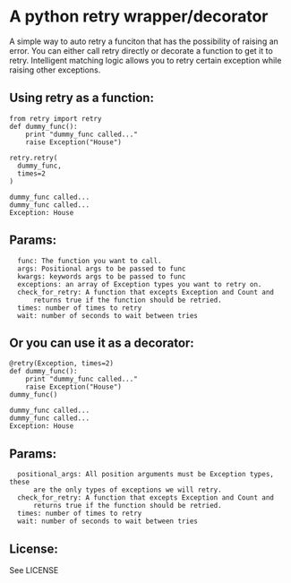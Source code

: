 A python retry wrapper/decorator
=============

A simple way to auto retry a funciton that has the possibility of raising an error.  You can either call retry directly or decorate a function to get it to retry.  Intelligent matching logic allows you to retry certain exception while raising other exceptions.


Using retry as a function:
-------
    from retry import retry
    def dummy_func():
        print "dummy_func called..."
        raise Exception("House")

    retry.retry(
      dummy_func,
      times=2
    )

    dummy_func called...
    dummy_func called...
    Exception: House

Params:
-------
      func: The function you want to call.
      args: Positional args to be passed to func
      kwargs: keywords args to be passed to func
      exceptions: an array of Exception types you want to retry on.
      check_for_retry: A function that excepts Exception and Count and
          returns true if the function should be retried.
      times: number of times to retry
      wait: number of seconds to wait between tries


Or you can use it as a decorator:
-------
    @retry(Exception, times=2)
    def dummy_func():
        print "dummy_func called..."
        raise Exception("House")
    dummy_func()

    dummy_func called...
    dummy_func called...
    Exception: House


Params:
-------
      positional_args: All position arguments must be Exception types, these
          are the only types of exceptions we will retry.
      check_for_retry: A function that excepts Exception and Count and
          returns true if the function should be retried.
      times: number of times to retry
      wait: number of seconds to wait between tries
License:
-------

See LICENSE
